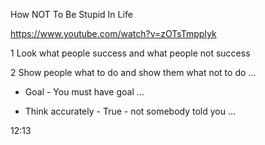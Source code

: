 
How NOT To Be Stupid In Life

https://www.youtube.com/watch?v=zOTsTmppIyk 


1 Look what people success and what people not success 

2 Show people what to do and show them what not to do ...




- Goal - You must have goal ...

- Think accurately - True - not somebody told you ...


12:13
